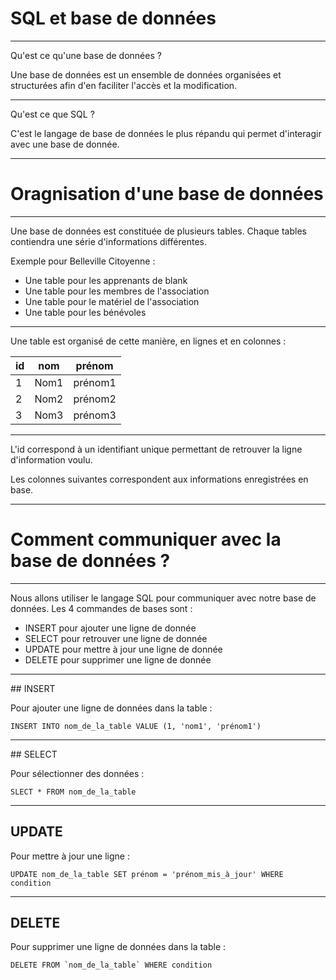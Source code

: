# SQL et base de données



---



Qu'est ce qu'une base de données ?

Une base de données est un ensemble de données organisées et structurées afin d'en faciliter l'accès et la modification.



---



Qu'est ce que <acronyme title="Structured Query Language">SQL</acronym> ?

C'est le langage de base de données le plus répandu qui permet d'interagir avec une base de donnée.



---



# Oragnisation d'une base de données


***


Une base de données est constituée de plusieurs tables. Chaque tables contiendra une série d'informations différentes.

Exemple pour Belleville Citoyenne :
  - Une table pour les apprenants de blank
  - Une table pour les membres de l'association
  - Une table pour le matériel de l'association
  - Une table pour les bénévoles


***

Une table est organisé de cette manière, en lignes et en colonnes :

| id    |     nom |   prénom     |
| ------| ----------| ---------      |
| 1     |     Nom1  |      prénom1   |
| 2     |      Nom2 |     prénom2  |
| 3     |      Nom3 |      prénom3    |


***


L'id correspond à un identifiant unique permettant de retrouver la ligne d'information voulu.

Les colonnes suivantes correspondent aux informations enregistrées en base.




---



# Comment communiquer avec la base de données ?


***


Nous allons utiliser le langage SQL pour communiquer avec notre base de données.
Les 4 commandes de bases sont :
  - INSERT pour ajouter une ligne de donnée
  - SELECT pour retrouver une ligne de donnée
  - UPDATE pour mettre à jour une ligne de donnée
  - DELETE pour supprimer une ligne de donnée



***


## INSERT

Pour ajouter une ligne de données dans la table :

```
INSERT INTO nom_de_la_table VALUE (1, 'nom1', 'prénom1')
```



***


## SELECT

Pour sélectionner des données :
```
SLECT * FROM nom_de_la_table
```



***


## UPDATE

Pour mettre à jour une ligne :
```
UPDATE nom_de_la_table SET prénom = 'prénom_mis_à_jour' WHERE condition
```


***


## DELETE

Pour supprimer une ligne de données dans la table :

```
DELETE FROM `nom_de_la_table` WHERE condition
```
